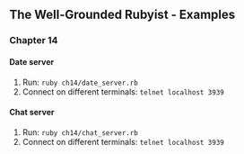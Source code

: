 ## The Well-Grounded Rubyist - Examples

### Chapter 14
#### Date server
1. Run: `ruby ch14/date_server.rb`
2. Connect on different terminals: `telnet localhost 3939`

#### Chat server
1. Run: `ruby ch14/chat_server.rb`
2. Connect on different terminals: `telnet localhost 3939`
